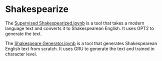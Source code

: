 # Shakespearize

The [Supervised Shakespearized.ipynb](/Supervised%20Shakespearize.ipynb) is a tool that takes a modern language text and converts it to Shakespearean English. It uses GPT2 to generate the text.

The [Shakespeare Generator.ipynb](/Shakespeare%20Generator.ipynb) is a tool that generates Shakespearean English text from scratch. It uses GRU to generate the text and trained in character level.

